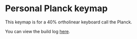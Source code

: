 # Personal Planck keymap

This keymap is for a 40% ortholinear keyboard call the Planck.

You can view the build log [here](http://imgur.com/a/YUMNN). 
